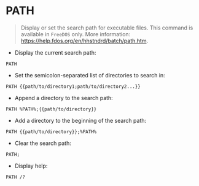 # PATH

> Display or set the search path for executable files.
> This command is available in `FreeDOS` only.
> More information: <https://help.fdos.org/en/hhstndrd/batch/path.htm>.

- Display the current search path:

`PATH`

- Set the semicolon-separated list of directories to search in:

`PATH {{path/to/directory1;path/to/directory2...}}`

- Append a directory to the search path:

`PATH %PATH%;{{path/to/directory}}`

- Add a directory to the beginning of the search path:

`PATH {{path/to/directory}};%PATH%`

- Clear the search path:

`PATH;`

- Display help:

`PATH /?`
